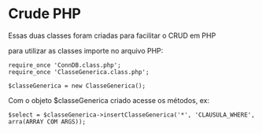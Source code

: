 # Crude PHP
Essas duas classes foram criadas para facilitar o CRUD em PHP

para utilizar as classes importe  no arquivo PHP:

```
require_once 'ConnDB.class.php';
require_once 'ClasseGenerica.class.php';

$classeGenerica = new ClasseGenerica();
```

Com o objeto $classeGenerica criado acesse os métodos, ex:

```
$select = $classeGenerica->insertClasseGenerica('*', 'CLAUSULA_WHERE', arra(ARRAY COM ARGS));
```
